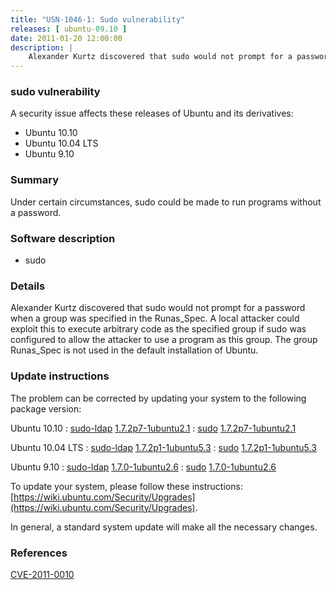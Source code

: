 ```yaml
---
title: "USN-1046-1: Sudo vulnerability"
releases: [ ubuntu-09.10 ]
date: 2011-01-20 12:00:00
description: |
    Alexander Kurtz discovered that sudo would not prompt for a password when a group was specified in the Runas_Spec. A local attacker could exploit this to execute arbitrary code as the specified group if sudo was configured to allow the attacker to use a program as this group. The group Runas_Spec is not used in the default installation of Ubuntu. 
--- 
```

 
### sudo vulnerability

A security issue affects these releases of Ubuntu and its derivatives:

* Ubuntu 10.10
* Ubuntu 10.04 LTS
* Ubuntu 9.10

### Summary

Under certain circumstances, sudo could be made to run programs without a password.

### Software description

* sudo 

### Details

Alexander Kurtz discovered that sudo would not prompt for a password when a group was specified in the Runas_Spec. A local attacker could exploit this to execute arbitrary code as the specified group if sudo was configured to allow the attacker to use a program as this group. The group Runas_Spec is not used in the default installation of Ubuntu. 

### Update instructions

The problem can be corrected by updating your system to the following package version:

Ubuntu 10.10
 : [sudo-ldap](https://launchpad.net/ubuntu/+source/sudo) <span> [1.7.2p7-1ubuntu2.1](https://launchpad.net/ubuntu/+source/sudo/1.7.2p7-1ubuntu2.1) </span> 
 : [sudo](https://launchpad.net/ubuntu/+source/sudo) <span> [1.7.2p7-1ubuntu2.1](https://launchpad.net/ubuntu/+source/sudo/1.7.2p7-1ubuntu2.1) </span> 

Ubuntu 10.04 LTS
 : [sudo-ldap](https://launchpad.net/ubuntu/+source/sudo) <span> [1.7.2p1-1ubuntu5.3](https://launchpad.net/ubuntu/+source/sudo/1.7.2p1-1ubuntu5.3) </span> 
 : [sudo](https://launchpad.net/ubuntu/+source/sudo) <span> [1.7.2p1-1ubuntu5.3](https://launchpad.net/ubuntu/+source/sudo/1.7.2p1-1ubuntu5.3) </span> 

Ubuntu 9.10
 : [sudo-ldap](https://launchpad.net/ubuntu/+source/sudo) <span> [1.7.0-1ubuntu2.6](https://launchpad.net/ubuntu/+source/sudo/1.7.0-1ubuntu2.6) </span> 
 : [sudo](https://launchpad.net/ubuntu/+source/sudo) <span> [1.7.0-1ubuntu2.6](https://launchpad.net/ubuntu/+source/sudo/1.7.0-1ubuntu2.6) </span> 

To update your system, please follow these instructions: [https://wiki.ubuntu.com/Security/Upgrades](https://wiki.ubuntu.com/Security/Upgrades).

In general, a standard system update will make all the necessary changes. 

### References

 [CVE-2011-0010](http://people.ubuntu.com/~ubuntu-security/cve/CVE-2011-0010)
 
